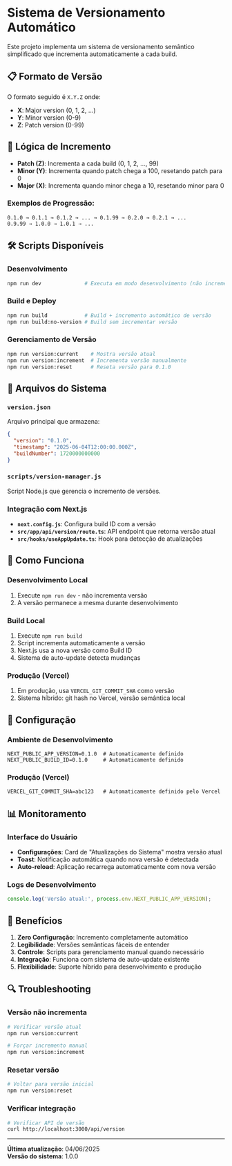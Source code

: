 # Sistema de Versionamento Automático

Este projeto implementa um sistema de versionamento semântico simplificado que incrementa automaticamente a cada build.

## 📋 Formato de Versão

O formato seguido é `X.Y.Z` onde:

- **X**: Major version (0, 1, 2, ...)
- **Y**: Minor version (0-9)
- **Z**: Patch version (0-99)

## 🔄 Lógica de Incremento

- **Patch (Z)**: Incrementa a cada build (0, 1, 2, ..., 99)
- **Minor (Y)**: Incrementa quando patch chega a 100, resetando patch para 0
- **Major (X)**: Incrementa quando minor chega a 10, resetando minor para 0

### Exemplos de Progressão:
```
0.1.0 → 0.1.1 → 0.1.2 → ... → 0.1.99 → 0.2.0 → 0.2.1 → ...
0.9.99 → 1.0.0 → 1.0.1 → ...
```

## 🛠 Scripts Disponíveis

### Desenvolvimento
```bash
npm run dev              # Executa em modo desenvolvimento (não incrementa versão)
```

### Build e Deploy
```bash
npm run build            # Build + incremento automático de versão
npm run build:no-version # Build sem incrementar versão
```

### Gerenciamento de Versão
```bash
npm run version:current    # Mostra versão atual
npm run version:increment  # Incrementa versão manualmente
npm run version:reset      # Reseta versão para 0.1.0
```

## 📁 Arquivos do Sistema

### `version.json`
Arquivo principal que armazena:
```json
{
  "version": "0.1.0",
  "timestamp": "2025-06-04T12:00:00.000Z",
  "buildNumber": 1720000000000
}
```

### `scripts/version-manager.js`
Script Node.js que gerencia o incremento de versões.

### Integração com Next.js
- **`next.config.js`**: Configura build ID com a versão
- **`src/app/api/version/route.ts`**: API endpoint que retorna versão atual
- **`src/hooks/useAppUpdate.ts`**: Hook para detecção de atualizações

## 🚀 Como Funciona

### Desenvolvimento Local
1. Execute `npm run dev` - não incrementa versão
2. A versão permanece a mesma durante desenvolvimento

### Build Local
1. Execute `npm run build`
2. Script incrementa automaticamente a versão
3. Next.js usa a nova versão como Build ID
4. Sistema de auto-update detecta mudanças

### Produção (Vercel)
1. Em produção, usa `VERCEL_GIT_COMMIT_SHA` como versão
2. Sistema híbrido: git hash no Vercel, versão semântica local

## 🔧 Configuração

### Ambiente de Desenvolvimento
```env
NEXT_PUBLIC_APP_VERSION=0.1.0  # Automaticamente definido
NEXT_PUBLIC_BUILD_ID=0.1.0     # Automaticamente definido
```

### Produção (Vercel)
```env
VERCEL_GIT_COMMIT_SHA=abc123   # Automaticamente definido pelo Vercel
```

## 📊 Monitoramento

### Interface do Usuário
- **Configurações**: Card de "Atualizações do Sistema" mostra versão atual
- **Toast**: Notificação automática quando nova versão é detectada
- **Auto-reload**: Aplicação recarrega automaticamente com nova versão

### Logs de Desenvolvimento
```javascript
console.log('Versão atual:', process.env.NEXT_PUBLIC_APP_VERSION);
```

## 🎯 Benefícios

1. **Zero Configuração**: Incremento completamente automático
2. **Legibilidade**: Versões semânticas fáceis de entender
3. **Controle**: Scripts para gerenciamento manual quando necessário
4. **Integração**: Funciona com sistema de auto-update existente
5. **Flexibilidade**: Suporte híbrido para desenvolvimento e produção

## 🔍 Troubleshooting

### Versão não incrementa
```bash
# Verificar versão atual
npm run version:current

# Forçar incremento manual
npm run version:increment
```

### Resetar versão
```bash
# Voltar para versão inicial
npm run version:reset
```

### Verificar integração
```bash
# Verificar API de versão
curl http://localhost:3000/api/version
```

---

**Última atualização**: 04/06/2025  
**Versão do sistema**: 1.0.0
